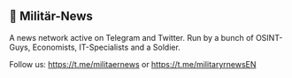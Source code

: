 ## 🔰 Militär-News

A news network active on Telegram and Twitter. Run by a bunch of OSINT-Guys, Economists, IT-Specialists and a Soldier.

Follow us: https://t.me/militaernews or https://t.me/militaryrnewsEN
